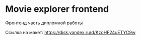 # Movie explorer frontend

Фронтенд часть дипломной работы

Ссылка на макет: https://disk.yandex.ru/d/KzoHF24uETYC9w

